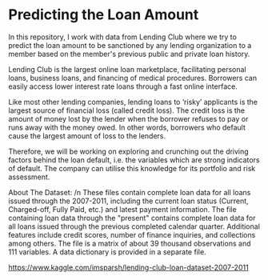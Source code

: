 # **Predicting the Loan Amount**
In this repository, I work with data from Lending Club where we try to predict the loan amount to be sanctioned by any lending organization to a member based on the member's previous public and private loan history.

Lending Club is the largest online loan marketplace, facilitating personal loans, business loans, and financing of medical procedures. Borrowers can easily access lower interest rate loans through a fast online interface.

Like most other lending companies, lending loans to ‘risky’ applicants is the largest source of financial loss (called credit loss). The credit loss is the amount of money lost by the lender when the borrower refuses to pay or runs away with the money owed. In other words, borrowers who default cause the largest amount of loss to the lenders.

Therefore, we will be working on exploring and crunching out the driving factors behind the loan default, i.e. the variables which are strong indicators of default. The company can utilise this knowledge for its portfolio and risk assessment.

About The Dataset: 
/n These files contain complete loan data for all loans issued through the 2007-2011, including the current loan status (Current, Charged-off, Fully Paid, etc.) and latest payment information. The file containing loan data through the "present" contains complete loan data for all loans issued through the previous completed calendar quarter. Additional features include credit scores, number of finance inquiries, and collections among others. The file is a matrix of about 39 thousand observations and 111 variables. A data dictionary is provided in a separate file.

https://www.kaggle.com/imsparsh/lending-club-loan-dataset-2007-2011
